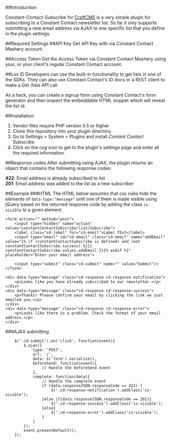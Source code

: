 ##Introduction

Constant-Contact-Subscribe for [CraftCMS](http://www.craftcms.com) is a very simple plugin for subscribing to a Constant Contact newsletter list. So far it only supports submitting a new email address via AJAX to one specific list that you define in the plugin settings.

##Required Settings
##API Key
Get API Key with via Constant Contact Mashery account.

##Access Token
Get the Access Token via Constant Contact Mashery using your, or your client's regular Constant Contact account.

##List ID
Developers can use the built-in functionality to get lists in one of the SDKs. They can also use Constant Contact's IO docs or a REST client to make a Get /lists API call.

As a hack, you can create a signup form using Constant Contact's form generator and then inspect the embeddable HTML snippet which will reveal the list id.

##Installation
1. Vendor files require PHP version 5.5 or higher
2. Clone this repository into your plugin directory.
3. Go to Settings > System > Plugins and install _Contant Contact Subscribe_.
4. Click on the _cog icon_ to get to the plugin's settings page and enter all the required information.

##Response codes
After submitting using AJAX, the plugin returns an object that contains the following response codes:

**422**: Email address is already subscribed to list<br>
**201**: Email address was added to the list as a new subscriber


##Example
###HTML
The HTML below assumes that css rules hide the elements of `data-type:"message"` until one of them is made visible using jQuery based on the returned response code by adding the class `is-visible` to a given element.

```
<form action="" method="post">
 	<input type="hidden" name="action" value="constantContactSubscribe/list/Subscribe">
	<label class="cd-label" for="cd-email">Label TExt</label>
	<input type="email" id="cd-email" class="cd-email" name="addEmail" value="{% if (constantContactSubscribe is defined) and (not constantContactSubscribe.success) %}{{ constantContactSubscribe.values.addEmail }}{% endif %}" placeholder="Enter your email address">

	<input type="submit" class="cd-submit" name="" value="Submit"/>
</form>

<div data-type="message" class="cd-response cd-response-notification">
	<p>Looks like you have already subscribed to our newsletter.</p>
</div>
<div data-type="message" class="cd-response cd-response-success">
	<p>Thanks! Please confirm your email by clicking the link we just emailed you.</p>
</div>
<div data-type="message" class="cd-response cd-response-error">
	<p>Looks like there is a problem. Check the format of your email address.</p>
</div>

```
###AJAX submitting
```
	$('.cd-submit').on('click', function(event){
		$.ajax({
			type: 'POST',
			url: '/',
			data: $('form').serialize(),
			beforeSend: function(event){
				// Handle the beforeSend event
			},
			complete: function(data){
				// Handle the complete event
				if (data.responseJSON.responseCode == 422) {
					$('.cd-response-notification').addClass('is-visible');
				}else if(data.responseJSON.responseCode == 201){
					$('.cd-response-success').addClass('is-visible');
				}else{
					$('.cd-response-error').addClass('is-visible');
				}
			}
		});
		event.preventDefault();
	});
```
